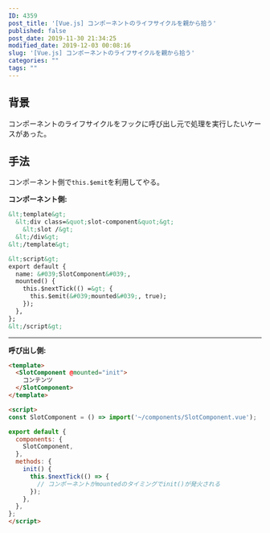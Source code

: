 ```yaml
---
ID: 4359
post_title: '[Vue.js] コンポーネントのライフサイクルを親から拾う'
published: false
post_date: 2019-11-30 21:34:25
modified_date: 2019-12-03 00:08:16
slug: '[Vue.js] コンポーネントのライフサイクルを親から拾う'
categories: ""
tags: ""
---
```

## 背景

コンポーネントのライフサイクルをフックに呼び出し元で処理を実行したいケースがあった。


## 手法

コンポーネント側で`this.$emit`を利用してやる。

**コンポーネント側:**

```html
&lt;template&gt;
  &lt;div class=&quot;slot-component&quot;&gt;
    &lt;slot /&gt;
  &lt;/div&gt;
&lt;/template&gt;

&lt;script&gt;
export default {
  name: &#039;SlotComponent&#039;,
  mounted() {
    this.$nextTick(() =&gt; {
      this.$emit(&#039;mounted&#039;, true);
    });
  },
};
&lt;/script&gt;
```

---

**呼び出し側:**

```html
<template>
  <SlotComponent @mounted="init">
    コンテンツ
  </SlotComponent>
</template>

<script>
const SlotComponent = () => import('~/components/SlotComponent.vue');

export default {
  components: {
    SlotComponent,
  },
  methods: {
    init() {
      this.$nextTick(() => {
      	// コンポーネントがmountedのタイミングでinit()が発火される
      });
    },
  },
};
</script>
```